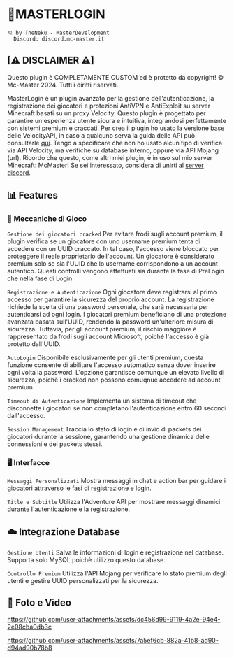 # 🚀MASTERLOGIN

```
💘 by TheNeku - MasterDevelopment
  Discord: discord.mc-master.it
```

## [⚠ DISCLAIMER ⚠]
Questo plugin è COMPLETAMENTE CUSTOM ed è protetto da copyright! © Mc-Master 2024. Tutti i diritti riservati.

MasterLogin è un plugin avanzato per la gestione dell'autenticazione, la registrazione dei giocatori e protezioni AntiVPN e AntiExploit su server Minecraft basati su un proxy Velocity.
Questo plugin è progettato per garantire un'esperienza utente sicura e intuitiva, integrandosi perfettamente con sistemi premium e craccati.
Per crea il plugin ho usato la versione base delle VelocityAPI, in caso a qualcuno serva la guida delle API può consultarle [qui](https://jd.papermc.io/velocity/3.4.0/index.html).
Tengo a specificare che non ho usato alcun tipo di verifica via API Velocity, ma verifiche su database interno, oppure via API Mojang (url).
Ricordo che questo, come altri miei plugin, è in uso sul mio server Minecraft: McMaster! Se sei interessato, considera di unirti al [server discord](https://discord.gg/bGb4dph8HC).

## 📊 Features

### 👤 Meccaniche di Gioco

`Gestione dei giocatori cracked` Per evitare frodi sugli account premium, il plugin verifica se un giocatore con uno username premium tenta di accedere con un UUID craccato. In tal caso, l'accesso viene bloccato per proteggere il reale proprietario dell'account. Un giocatore è considerato premium solo se sia l'UUID che lo username corrispondono a un account autentico. Questi controlli vengono effettuati sia durante la fase di PreLogin che nella fase di Login.

`Registrazione e Autenticazione` Ogni giocatore deve registrarsi al primo accesso per garantire la sicurezza del proprio account. La registrazione richiede la scelta di una password personale, che sarà necessaria per autenticarsi ad ogni login.
I giocatori premium beneficiano di una protezione avanzata basata sull'UUID, rendendo la password un'ulteriore misura di sicurezza. Tuttavia, per gli account premium, il rischio maggiore è rappresentato da frodi sugli account Microsoft, poiché l'accesso è già protetto dall'UUID.

`AutoLogin` Disponibile esclusivamente per gli utenti premium, questa funzione consente di abilitare l'accesso automatico senza dover inserire ogni volta la password. L'opzione garantisce comunque un elevato livello di sicurezza, poichè i cracked non possono comuqnue accedere ad account premium.

`Timeout di Autenticazione` Implementa un sistema di timeout che disconnette i giocatori se non completano l'autenticazione entro 60 secondi dall'accesso.

`Session Management` Traccia lo stato di login e di invio di packets dei giocatori durante la sessione, garantendo una gestione dinamica delle connessioni e dei packets stessi.

### 🖥️ Interfacce

`Messaggi Personalizzati` Mostra messaggi in chat e action bar per guidare i giocatori attraverso le fasi di registrazione e login.

`Title e Subtitle` Utilizza l'Adventure API per mostrare messaggi dinamici durante l'autenticazione e la registrazione.

## ☁️ Integrazione Database

`Gestione Utenti` Salva le informazioni di login e registrazione nel database. Supporta solo MySQL poichè utilizzo questo database.

`Controllo Premium` Utilizza l'API Mojang per verificare lo stato premium degli utenti e gestire UUID personalizzati per la sicurezza.

## 📸 Foto e Video



https://github.com/user-attachments/assets/dc456d99-9119-4a2e-94e4-2e08cba0db3c


https://github.com/user-attachments/assets/7a5ef6cb-882a-41b8-ad90-d94ad90b78b8



